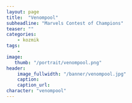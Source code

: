 ```yaml
---
layout: page
title:  "Venompool"
subheadline: "Marvels Contest of Champions"
teaser: ""
categories:
    - kozmik
tags:
    -
image:
   thumb: "/portrait/venompool.png"
header:
    image_fullwidth: "/banner/venompool.jpg"
    caption: 
    caption_url:  
character: "venompool"
---
```

